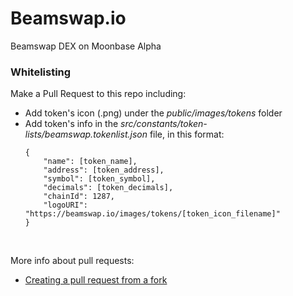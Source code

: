 # Beamswap.io
Beamswap DEX on Moonbase Alpha

### Whitelisting

Make a Pull Request to this repo including:
 - Add token's icon (.png) under the *public/images/tokens* folder
 - Add token's info in the *src/constants/token-lists/beamswap.tokenlist.json* file, in this format:
   ```
   {
       "name": [token_name],
       "address": [token_address],
       "symbol": [token_symbol],
       "decimals": [token_decimals],
       "chainId": 1287,
       "logoURI": "https://beamswap.io/images/tokens/[token_icon_filename]"
   }
   ```
   
<br>

More info about pull requests:
 - [Creating a pull request from a fork](https://docs.github.com/en/github/collaborating-with-pull-requests/proposing-changes-to-your-work-with-pull-requests/creating-a-pull-request-from-a-fork)